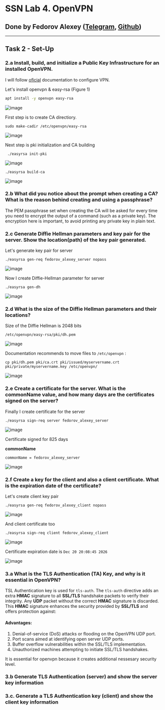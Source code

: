 # SSN Lab 4. OpenVPN

## Done by Fedorov Alexey ([Telegram](https://t.me/ullibniss), [Github](https://github.com/ullibniss/))

---

## Task 2 - Set-Up

### 2.a Install, build, and initialize a Public Key Infrastructure for an installed OpenVPN.

I will follow [oficial](https://ubuntu.com/server/docs/how-to-install-and-use-openvpn) documentation to configure VPN.

Let's install openvpn & easy-rsa (Figure 1)

```sh
apt install -y openvpn easy-rsa
```
![image](https://github.com/user-attachments/assets/4a2ffbb2-281c-4dd5-9504-17b8573fffb2)

First step is to create CA directiory.

```
sudo make-cadir /etc/openvpn/easy-rsa
```

![image](https://github.com/user-attachments/assets/4da08873-7f6e-4f67-b57d-4f3fd77729a2)

Next step is pki initialization and CA building

```
 ./easyrsa init-pki
```

![image](https://github.com/user-attachments/assets/93473e07-4cb2-4327-814a-e6ec7bdfa6b3)

```
./easyrsa build-ca
```

![image](https://github.com/user-attachments/assets/50d06fb9-ecb2-46a7-9554-57482821d3e5)


### 2.b  What did you notice about the prompt when creating a CA? What is the reason behind creating and using a passphrase?

The PEM passphrase set when creating the CA will be asked for every time you need to encrypt the output of a command (such as a private key). The encryption here is important, to avoid printing any private key in plain text.

### 2.c Generate Diffie Hellman parameters and key pair for the server. Show the location(path) of the key pair generated.

Let's generate key pair for server

```
./easyrsa gen-req fedorov_alexey_server nopass
```

![image](https://github.com/user-attachments/assets/ca82a551-40e6-4f9f-a128-c3d5ca07167e)

Now I create Diffie-Hellman parameter for server

```
./easyrsa gen-dh
```

![image](https://github.com/user-attachments/assets/3aee97ad-181a-4a59-bc46-a02f79259897)

### 2.d What is the size of the Diffie Hellman parameters and their locations?

Size of the Diffie Hellman is 2048 bits

```
/etc/openvpn/easy-rsa/pki/dh.pem
```

![image](https://github.com/user-attachments/assets/3c3634c8-f3ff-429b-a883-812777c7e20a)


Documentation recommends to move files to `/etc/openvpn` :

```
cp pki/dh.pem pki/ca.crt pki/issued/myservername.crt pki/private/myservername.key /etc/openvpn/
```

![image](https://github.com/user-attachments/assets/c2aa7977-a876-4782-b2b4-e45a9491b3a7)

### 2.e Create a certificate for the server. What is the commonName value, and how many days are the certificates signed on the server?

Finally I create certificate for the server

```
./easyrsa sign-req server fedorov_alexey_server
```

![image](https://github.com/user-attachments/assets/011d54b3-4b1c-41e9-a09a-83cfe8b6a350)

Certificate signed for 825 days

**commonName**
```
commonName = fedorov_alexey_server
```
![image](https://github.com/user-attachments/assets/161503b6-a8ad-41be-a073-14c27bb26935)

### 2.f Create a key for the client and also a client certificate. What is the expiration date of the certificate?

Let's create client key pair

```
./easyrsa gen-req fedorov_alexey_client nopass
```

![image](https://github.com/user-attachments/assets/03481c2c-a280-4612-b44a-88220dcca464)

And client certificate too

```
./easyrsa sign-req client fedorov_alexey_client
```

![image](https://github.com/user-attachments/assets/e7a02b0e-a921-4e1d-953e-3459d23caf8f)

Certificate expiration date is `Dec 20 20:08:45 2026`

![image](https://github.com/user-attachments/assets/321b6e62-f88c-4ac5-916e-a578178e15cb)

### 3.a What is the TLS Authentication (TA) Key, and why is it essential in OpenVPN?

TSL Authentication key is used for `tls-auth`. The `tls-auth` directive adds an extra **HMAC** signature to all **SSL/TLS** handshake packets to verify their integrity. Any **UDP** packet without the correct **HMAC** signature is discarded. This **HMAC** signature enhances the security provided by **SSL/TLS** and offers protection against:

#### Advantages:

1. Denial-of-service (DoS) attacks or flooding on the OpenVPN UDP port.
2. Port scans aimed at identifying open server UDP ports.
3. Buffer overflow vulnerabilities within the SSL/TLS implementation.
4. Unauthorized machines attempting to initiate SSL/TLS handshakes.

It is essential for openvpn because it creates additional nessesary security level. 

### 3.b Generate TLS Authentication (server) and show the server key information



### 3.c. Generate a TLS Authentication key (client) and show the client key information

